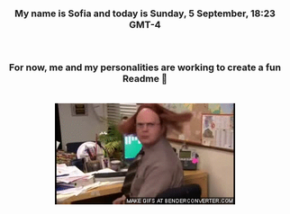 


<div align="center">
<h3 >My name is Sofia and today is Sunday, 5 September, 18:23 GMT-4</h3><br>
<h3 >For now, me and my personalities are working to create a fun Readme 👋
</h3><br>
<img src='img/dwight.gif' alt='working...'/>
</div>
